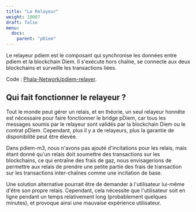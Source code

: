 ```yaml
---
title: "Le Relayeur"
weight: 10007
draft: false
menu:
  docs:
    parent: "pDiem"
---
```


Le relayeur pdiem est le composant qui synchronise les données entre pdiem et la blockchain Diem. Il s'exécute hors chaîne, se connecte aux deux blockchains et surveille les transactions liées.

Code : [Phala-Network/pdiem-relayer](https://github.com/Phala-Network/pdiem-relayer).

## Qui fait fonctionner le relayeur ?

Tout le monde peut gérer un relais, et en théorie, un seul relayeur honnête est nécessaire pour faire fonctionner le bridge pDiem, car tous les messages soumis par le relayeur sont validés par la blockchain Diem ou le contrat pDiem. Cependant, plus il y a de relayeurs, plus la garantie de disponibilité peut être élevée.

Dans pdiem-m3, nous n'avons pas ajouté d'incitations pour les relais, mais étant donné qu'un relais doit soumettre des transactions sur les blockchains, ce qui entraîne des frais de gaz, nous envisagerions de permettre aux relais de prendre une petite partie des frais de transaction sur les transactions inter-chaînes comme une incitation de base.

Une solution alternative pourrait être de demander à l'utilisateur lui-même d'être son propre relais. Cependant, cela nécessite que l'utilisateur soit en ligne pendant un temps relativement long (probablement quelques minutes), et provoque ainsi une mauvaise expérience utilisateur.
